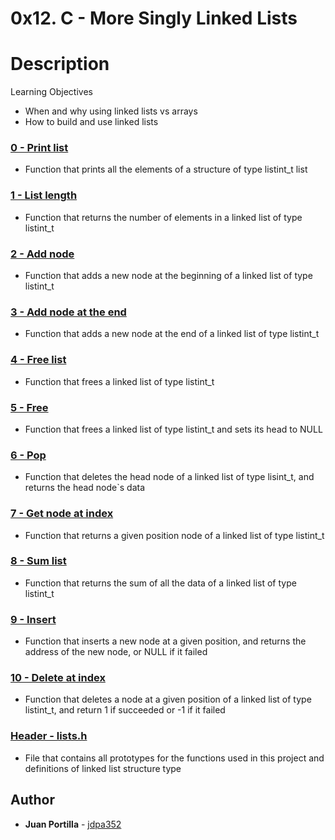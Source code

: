 # 0x12. C - More Singly Linked Lists

# Description

Learning Objectives
* When and why using linked lists vs arrays
* How to build and use linked lists

### [0 - Print list](./0-print_listint.c)
* Function that prints all the elements of a structure of type listint_t list

### [1 - List length](./1-listint_len.c)
* Function that returns the number of elements in a linked list of type listint_t

### [2 - Add node](./2-add_nodeint.c)
* Function that adds a new node at the beginning of a linked list of type listint_t

### [3 - Add node at the end](./3-add_nodeint_end.c)
* Function that adds a new node at the end of a linked list of type listint_t

### [4 - Free list](./4-free_listint.c)
* Function that frees a linked list of type listint_t

### [5 - Free](./5-free_listint2.c)
* Function that frees a linked list of type listint_t and sets its head to NULL

### [6 - Pop](./6-pop_listint.c)
* Function that deletes the head node of a linked list of type lisint_t, and returns the head node`s data

### [7 - Get node at index](./7-get_nodeint.c)
* Function that returns a given position node of a linked list of type listint_t

### [8 - Sum list](./8-sum_listint.c)
* Function that returns the sum of all the data of a linked list of type listint_t

### [9 - Insert](./9-insert_nodeint.c)
* Function that inserts a new node at a given position, and returns the address of the new node, or NULL if it failed

### [10 - Delete at index](./10-delete_nodeint.c)
* Function that deletes a node at a given position of a linked list of type listint_t, and return 1 if succeeded or -1 if it failed

### [Header - lists.h](./lists.h)
*  File that contains all prototypes for the functions used in this project and definitions of linked list structure type

## Author
* **Juan Portilla** - [jdpa352](https://github.com/Jdpa357)